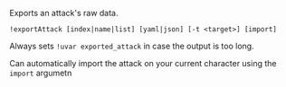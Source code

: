 Exports an attack's raw data.

`!exportAttack [index|name|list] [yaml|json] [-t <target>] [import]`

Always sets `!uvar exported_attack` in case the output is too long.

Can automatically import the attack on your current character using the `import` argumetn